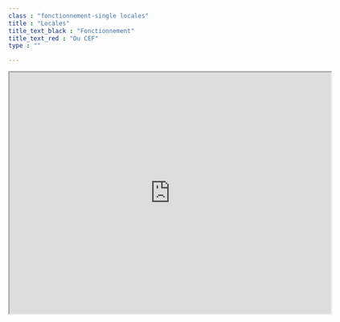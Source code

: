 ```yaml
---
class : "fonctionnement-single locales"
title : "Locales"
title_text_black : "Fonctionnement"
title_text_red : "Du CEF"
type : ""

---
```


<iframe src="https://www.google.com/maps/d/embed?mid=1FRUYlrs9Cn84IFhX7ruzoRypZUI&ll=50.4357274196639%2C5.343371438675831&z=7" width="640" height="480"></iframe>